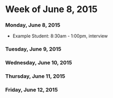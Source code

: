 # Week of June 8, 2015

### Monday, June 8, 2015

* Example Student: 8:30am - 1:00pm, interview

### Tuesday, June 9, 2015

### Wednesday, June 10, 2015

### Thursday, June 11, 2015

### Friday, June 12, 2015
